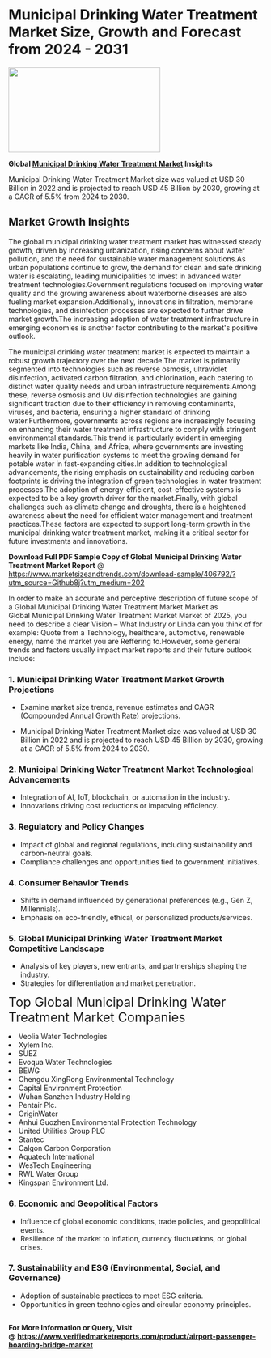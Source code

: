 <H1>Municipal Drinking Water Treatment Market Size, Growth and Forecast from 2024 - 2031</H1><img class="aligncenter size-medium wp-image-584254" src="https://thirdeyenews.in/wp-content/uploads/2024/09/Global-Market-Research-300x168.jpeg" alt="" width="300" height="168" /><p><strong>Global&nbsp;<a href="https://www.marketsizeandtrends.com/download-sample/406792/?utm_source=Github8j?utm_medium=202">Municipal Drinking Water Treatment Market</a> Insights</strong></p><p>Municipal Drinking Water Treatment Market size was valued at USD 30 Billion in 2022 and is projected to reach USD 45 Billion by 2030, growing at a CAGR of 5.5% from 2024 to 2030.</p><p><h2>Market Growth Insights</h2> <p>The global municipal drinking water treatment market has witnessed steady growth, driven by increasing urbanization, rising concerns about water pollution, and the need for sustainable water management solutions.As urban populations continue to grow, the demand for clean and safe drinking water is escalating, leading municipalities to invest in advanced water treatment technologies.Government regulations focused on improving water quality and the growing awareness about waterborne diseases are also fueling market expansion.Additionally, innovations in filtration, membrane technologies, and disinfection processes are expected to further drive market growth.The increasing adoption of water treatment infrastructure in emerging economies is another factor contributing to the market's positive outlook.</p> <p>The municipal drinking water treatment market is expected to maintain a robust growth trajectory over the next decade.The market is primarily segmented into technologies such as reverse osmosis, ultraviolet disinfection, activated carbon filtration, and chlorination, each catering to distinct water quality needs and urban infrastructure requirements.Among these, reverse osmosis and UV disinfection technologies are gaining significant traction due to their efficiency in removing contaminants, viruses, and bacteria, ensuring a higher standard of drinking water.Furthermore, governments across regions are increasingly focusing on enhancing their water treatment infrastructure to comply with stringent environmental standards.This trend is particularly evident in emerging markets like India, China, and Africa, where governments are investing heavily in water purification systems to meet the growing demand for potable water in fast-expanding cities.In addition to technological advancements, the rising emphasis on sustainability and reducing carbon footprints is driving the integration of green technologies in water treatment processes.The adoption of energy-efficient, cost-effective systems is expected to be a key growth driver for the market.Finally, with global challenges such as climate change and droughts, there is a heightened awareness about the need for efficient water management and treatment practices.These factors are expected to support long-term growth in the municipal drinking water treatment market, making it a critical sector for future investments and innovations.</p> <p><span class=""><strong>Download Full PDF Sample Copy of Global Municipal Drinking Water Treatment Market Report</strong> @ <a href="https://www.marketsizeandtrends.com/download-sample/406792/?utm_source=Github8j?utm_medium=202" target="_blank">https://www.marketsizeandtrends.com/download-sample/406792/?utm_source=Github8j?utm_medium=202</a></span></p><p>In order to make an accurate and perceptive description of future scope of a Global&nbsp;Municipal Drinking Water Treatment Market Market as Global&nbsp;Municipal Drinking Water Treatment Market Market of 2025, you need to describe a clear Vision &ndash; What Industry or Linda can you think of for example: Quote from a Technology, healthcare, automotive, renewable energy, name the market you are Reffering to.However, some general trends and factors usually impact market reports and their future outlook include:</p><h3>1.&nbsp;<strong>Municipal Drinking Water Treatment Market Growth Projections</strong></h3><ul><li>Examine market size trends, revenue estimates and CAGR (Compounded Annual Growth Rate) projections.</li><li><p>Municipal Drinking Water Treatment Market size was valued at USD 30 Billion in 2022 and is projected to reach USD 45 Billion by 2030, growing at a CAGR of 5.5% from 2024 to 2030.</p></li></ul><h3>2.&nbsp;<strong>Municipal Drinking Water Treatment Market Technological Advancements</strong></h3><ul><li>Integration of AI, IoT, blockchain, or automation in the industry.</li><li>Innovations driving cost reductions or improving efficiency.</li></ul><h3>3.&nbsp;<strong>Regulatory and Policy Changes</strong></h3><ul><li>Impact of global and regional regulations, including sustainability and carbon-neutral goals.</li><li>Compliance challenges and opportunities tied to government initiatives.</li></ul><h3>4.&nbsp;<strong>Consumer Behavior Trends</strong></h3><ul><li>Shifts in demand influenced by generational preferences (e.g., Gen Z, Millennials).</li><li>Emphasis on eco-friendly, ethical, or personalized products/services.</li></ul><h3>5.&nbsp;<strong>Global Municipal Drinking Water Treatment Market Competitive Landscape</strong></h3><ul><li>Analysis of key players, new entrants, and partnerships shaping the industry.</li><li>Strategies for differentiation and market penetration.</li></ul><p data-pm-slice="1 1 []"><span style="color: inherit; font-family: inherit; font-size: 25px;">Top Global Municipal Drinking Water Treatment Market Companies</span></p><div class="" data-test-id=""><p><li>Veolia Water Technologies</li><li> Xylem Inc.</li><li> SUEZ</li><li> Evoqua Water Technologies</li><li> BEWG</li><li> Chengdu XingRong Environmental Technology</li><li> Capital Environment Protection</li><li> Wuhan Sanzhen Industry Holding</li><li> Pentair Plc.</li><li> OriginWater</li><li> Anhui Guozhen Environmental Protection Technology</li><li> United Utilities Group PLC</li><li> Stantec</li><li> Calgon Carbon Corporation</li><li> Aquatech International</li><li> WesTech Engineering</li><li> RWL Water Group</li><li> Kingspan Environment Ltd.</li></p></div><h3>6.&nbsp;<strong>Economic and Geopolitical Factors</strong></h3><ul><li>Influence of global economic conditions, trade policies, and geopolitical events.</li><li>Resilience of the market to inflation, currency fluctuations, or global crises.</li></ul><h3>7.&nbsp;<strong>Sustainability and ESG (Environmental, Social, and Governance)</strong></h3><ul><li>Adoption of sustainable practices to meet ESG criteria.</li><li>Opportunities in green technologies and circular economy principles.</li></ul><h2><strong style="font-size: 14px;">For More Information or Query, Visit @&nbsp;</strong><a style="background-color: #ffffff; font-size: 14px;" href="https://www.marketsizeandtrends.com/report/municipal-drinking-water-treatment-market/" target="_blank">https://www.verifiedmarketreports.com/product/airport-passenger-boarding-bridge-market</a></h2>